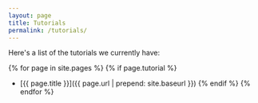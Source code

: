 ```yaml
---
layout: page
title: Tutorials
permalink: /tutorials/
---
```



Here's a list of the tutorials we currently have:


{% for page in site.pages %}
	{% if page.tutorial %}
- [{{ page.title }}]({{ page.url | prepend: site.baseurl }})
	{% endif %}
{% endfor %}

